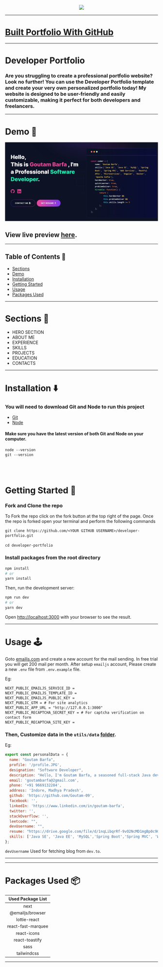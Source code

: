 <p align="center" width="100%">
    <img height="100" src="https://github.com/said7388/developer-portfolio/assets/77630868/c0064908-cd5f-4751-a77c-eba90a62b55c">
</p>

---
# [Built Portfolio With GitHub ](https://github.com/Goutam-09)

---

# Developer Portfolio

### Are you struggling to create a professional portfolio website? Look no further! You can use the Developer Portfolio template and create your very own personalized portfolio today! My website is designed to be user-friendly and easily customizable, making it perfect for both developers and freelancers.

---

# Demo :movie_camera:

![](./public/image/Goutam-Barfa.jpeg)

## View live preview [here](https://goutambarfa.netlify.app/).

---

## Table of Contents :scroll:

- [Sections](#sections-bookmark)
- [Demo](#demo-movie_camera)
- [Installation](#installation-arrow_down)
- [Getting Started](#getting-started-dart)
- [Usage](#usage-joystick)
- [Packages Used](#packages-used-package)

---

# Sections :bookmark:

- HERO SECTION
- ABOUT ME
- EXPERIENCE
- SKILLS
- PROJECTS
- EDUCATION
- CONTACTS

---

# Installation :arrow_down:

### You will need to download Git and Node to run this project

- [Git](https://git-scm.com/downloads)
- [Node](https://nodejs.org/en/download/)

#### Make sure you have the latest version of both Git and Node on your computer.

```
node --version
git --version
```

## <br />

# Getting Started :dart:

### Fork and Clone the repo

To Fork the repo click on the fork button at the top right of the page. Once the repo is forked open your terminal and perform the following commands

```
git clone https://github.com/<YOUR GITHUB USERNAME>/developer-portfolio.git

cd developer-portfolio
```

### Install packages from the root directory

```bash
npm install
# or
yarn install
```

Then, run the development server:

```bash
npm run dev
# or
yarn dev
```

Open [http://localhost:3000](http://localhost:3000) with your browser to see the result.

---

# Usage :joystick:

Goto [emailjs.com](https://www.emailjs.com/) and create a new account for the mail sending. In free trial you will get 200 mail per month. After setup `emailjs` account, Please create a new `.env` file from `.env.example` file.

Eg:

```env
NEXT_PUBLIC_EMAILJS_SERVICE_ID =
NEXT_PUBLIC_EMAILJS_TEMPLATE_ID =
NEXT_PUBLIC_EMAILJS_PUBLIC_KEY =
NEXT_PUBLIC_GTM = # For site analytics
NEXT_PUBLIC_APP_URL = "http://127.0.0.1:3000"
NEXT_PUBLIC_RECAPTCHA_SECRET_KEY = # For captcha verification on contact form
NEXT_PUBLIC_RECAPTCHA_SITE_KEY =
```

### Then, Customize data in the `utils/data` [folder](https://github.com/Goutam-09).

Eg:

```javascript
export const personalData = {
  name: "Goutam Barfa",
  profile: '/profile.JPG',
  designation: "Software Developer",
  description: "Hello, I'm Goutam Barfa, a seasoned full-stack Java developer. I bring a wealth of experience and passion for programming to my work. I'm always eager to delve into new technologies and methodologies. I thrive on the challenges of full-stack development, from crafting robust backend solutions to creating intuitive frontend interfaces. My expertise spans across the entire web development spectrum, with a strong foundation in Java. I'm actively seeking opportunities that allow me to contribute my expertise to exciting projects in the realm of full-stack Java development",
  email: 'goutambarfa@2gmail.com',
  phone: '+91 9669132284',
  address: 'Indore, Madhya Pradesh',
  github: 'https://github.com/Goutam-09',
  facebook: '',
  linkedIn: 'https://www.linkedin.com/in/goutam-barfa',
  twitter: '',
  stackOverflow: '',
  leetcode: "",
  devUsername: "",
  resume: "https://drive.google.com/file/d/1nqLibqrRf-9vO2NcMD1mgBp0c9Gd9gme/view?usp=sharing",
  skills: ['Java SE', 'Java EE', 'MySQL','Spring Boot','Spring MVC', 'Web Services', 'RestFul APIs', 'Microservices', 'Angular', ]
};
```

`devUsername` Used for fetching blog from `dev.to`.

---

---

# Packages Used :package:

| Used Package List  |
| :----------------: |
|        next        |
|  @emailjs/browser  |
|    lottie-react    |
| react-fast-marquee |
|    react-icons     |
|   react-toastify   |
|        sass        |
|    tailwindcss     |

---
